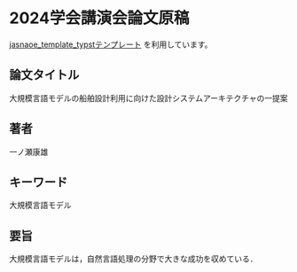 # 2024学会講演会論文原稿
[jasnaoe_template_typstテンプレート](https://github.com/taiga4112/jasnaoe_template_typst) を利用しています。

## 論文タイトル
大規模言語モデルの船舶設計利用に向けた設計システムアーキテクチャの一提案

## 著者
一ノ瀬康雄

## キーワード
大規模言語モデル

## 要旨
大規模言語モデルは，自然言語処理の分野で大きな成功を収めている．

